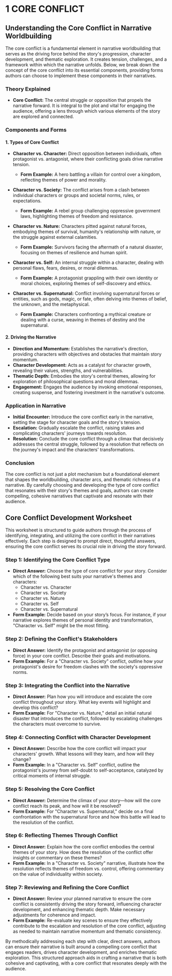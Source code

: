 

# 1 CORE CONFLICT

## **Understanding the Core Conflict in Narrative Worldbuilding**

The core conflict is a fundamental element in narrative worldbuilding that serves as the driving force behind the story's progression, character development, and thematic exploration. It creates tension, challenges, and a framework within which the narrative unfolds. Below, we break down the concept of the core conflict into its essential components, providing forms authors can choose to implement these components in their narratives.

### Theory Explained

- **Core Conflict:** The central struggle or opposition that propels the narrative forward. It is integral to the plot and vital for engaging the audience, offering a lens through which various elements of the story are explored and connected.

### Components and Forms

#### 1. **Types of Core Conflict**

- **Character vs. Character:** Direct opposition between individuals, often protagonist vs. antagonist, where their conflicting goals drive narrative tension.
  - **Form Example:** A hero battling a villain for control over a kingdom, reflecting themes of power and morality.

- **Character vs. Society:** The conflict arises from a clash between individual characters or groups and societal norms, rules, or expectations.
  - **Form Example:** A rebel group challenging oppressive government laws, highlighting themes of freedom and resistance.

- **Character vs. Nature:** Characters pitted against natural forces, embodying themes of survival, humanity's relationship with nature, or the struggle against external calamities.
  - **Form Example:** Survivors facing the aftermath of a natural disaster, focusing on themes of resilience and human spirit.

- **Character vs. Self:** An internal struggle within a character, dealing with personal flaws, fears, desires, or moral dilemmas.
  - **Form Example:** A protagonist grappling with their own identity or moral choices, exploring themes of self-discovery and ethics.

- **Character vs. Supernatural:** Conflict involving supernatural forces or entities, such as gods, magic, or fate, often delving into themes of belief, the unknown, and the metaphysical.
  - **Form Example:** Characters confronting a mythical creature or dealing with a curse, weaving in themes of destiny and the supernatural.

#### 2. **Driving the Narrative**

- **Direction and Momentum:** Establishes the narrative's direction, providing characters with objectives and obstacles that maintain story momentum.
- **Character Development:** Acts as a catalyst for character growth, revealing their values, strengths, and vulnerabilities.
- **Thematic Depth:** Embodies the story's central themes, allowing for exploration of philosophical questions and moral dilemmas.
- **Engagement:** Engages the audience by invoking emotional responses, creating suspense, and fostering investment in the narrative's outcome.

### Application in Narrative

- **Initial Encounter:** Introduce the core conflict early in the narrative, setting the stage for character goals and the story's tension.
- **Escalation:** Gradually escalate the conflict, raising stakes and complicating characters' journeys towards resolution.
- **Resolution:** Conclude the core conflict through a climax that decisively addresses the central struggle, followed by a resolution that reflects on the journey's impact and the characters' transformations.

### Conclusion

The core conflict is not just a plot mechanism but a foundational element that shapes the worldbuilding, character arcs, and thematic richness of a narrative. By carefully choosing and developing the type of core conflict that resonates with their story's themes and goals, authors can create compelling, cohesive narratives that captivate and resonate with their audience.



## **Core Conflict Development Worksheet**

This worksheet is structured to guide authors through the process of identifying, integrating, and utilizing the core conflict in their narratives effectively. Each step is designed to prompt direct, thoughtful answers, ensuring the core conflict serves its crucial role in driving the story forward.

### Step 1: Identifying the Core Conflict Type
- **Direct Answer:** Choose the type of core conflict for your story. Consider which of the following best suits your narrative's themes and characters:
  - Character vs. Character
  - Character vs. Society
  - Character vs. Nature
  - Character vs. Self
  - Character vs. Supernatural
- **Form Example:** Decide based on your story’s focus. For instance, if your narrative explores themes of personal identity and transformation, "Character vs. Self" might be the most fitting.

### Step 2: Defining the Conflict's Stakeholders
- **Direct Answer:** Identify the protagonist and antagonist (or opposing force) in your core conflict. Describe their goals and motivations.
- **Form Example:** For a "Character vs. Society" conflict, outline how your protagonist's desire for freedom clashes with the society's oppressive norms.

### Step 3: Integrating the Conflict into the Narrative
- **Direct Answer:** Plan how you will introduce and escalate the core conflict throughout your story. What key events will highlight and develop this conflict?
- **Form Example:** For "Character vs. Nature," detail an initial natural disaster that introduces the conflict, followed by escalating challenges the characters must overcome to survive.

### Step 4: Connecting Conflict with Character Development
- **Direct Answer:** Describe how the core conflict will impact your characters' growth. What lessons will they learn, and how will they change?
- **Form Example:** In a "Character vs. Self" conflict, outline the protagonist's journey from self-doubt to self-acceptance, catalyzed by critical moments of internal struggle.

### Step 5: Resolving the Core Conflict
- **Direct Answer:** Determine the climax of your story—how will the core conflict reach its peak, and how will it be resolved?
- **Form Example:** For "Character vs. Supernatural," decide on a final confrontation with the supernatural force and how this battle will lead to the resolution of the conflict.

### Step 6: Reflecting Themes Through Conflict
- **Direct Answer:** Explain how the core conflict embodies the central themes of your story. How does the resolution of the conflict offer insights or commentary on these themes?
- **Form Example:** In a "Character vs. Society" narrative, illustrate how the resolution reflects themes of freedom vs. control, offering commentary on the value of individuality within society.

### Step 7: Reviewing and Refining the Core Conflict
- **Direct Answer:** Review your planned narrative to ensure the core conflict is consistently driving the story forward, influencing character development, and enhancing thematic depth. Make necessary adjustments for coherence and impact.
- **Form Example:** Re-evaluate key scenes to ensure they effectively contribute to the escalation and resolution of the core conflict, adjusting as needed to maintain narrative momentum and thematic consistency.

By methodically addressing each step with clear, direct answers, authors can ensure their narrative is built around a compelling core conflict that engages readers, drives character development, and enriches thematic exploration. This structured approach aids in crafting a narrative that is both cohesive and captivating, with a core conflict that resonates deeply with the audience.

